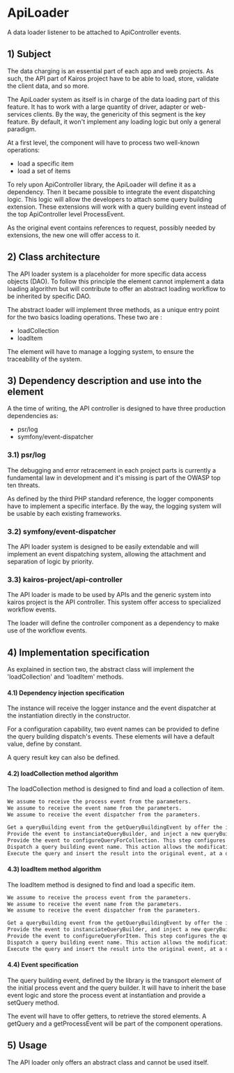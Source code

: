 # ApiLoader

A data loader listener to be attached to ApiController events.

## 1)  Subject

The data charging is an essential part of each app and web projects. As such, the API part of Kairos project have to be able to load, store, validate the client data, and so more.

The ApiLoader system as itself is in charge of the data loading part of this feature. It has to work with a large quantity of driver, adapter or web-services clients. By the way, the genericity of this segment is the key feature. By default, it won't implement any loading logic but only a general paradigm.

At a first level, the component will have to process two well-known operations:
 * load a specific item
 * load a set of items

To rely upon ApiController library, the ApiLoader will define it as a dependency. Then it became possible to integrate the event dispatching logic. This logic will allow the developers to attach some query building extension. These extensions will work with a query building event instead of the top ApiController level ProcessEvent.

As the original event contains references to request, possibly needed by extensions, the new one will offer access to it.

## 2) Class architecture

The API loader system is a placeholder for more specific data access objects (DAO). To follow this principle the element cannot implement a data loading algorithm but will contribute to offer an abstract loading workflow to be inherited by specific DAO.

The abstract loader will implement three methods, as a unique entry point for the two basics loading operations. These two are :
 * loadCollection
 * loadItem

The element will have to manage a logging system, to ensure the traceability of the system.

## 3) Dependency description and use into the element

A the time of writing, the API controller is designed to have three production dependencies as:

 * psr/log
 * symfony/event-dispatcher

### 3.1) psr/log

The debugging and error retracement in each project parts is currently a fundamental law in development and it's missing is part of the OWASP top ten threats.

As defined by the third PHP standard reference, the logger components have to implement a specific interface. By the way, the logging system will be usable by each existing frameworks.

### 3.2) symfony/event-dispatcher

The API loader system is designed to be easily extendable and will implement an event dispatching system, allowing the attachment and separation of logic by priority.

### 3.3) kairos-project/api-controller

The API loader is made to be used by APIs and the generic system into kairos project is the API controller. This system offer access to specialized workflow events.

The loader will define the controller component as a dependency to make use of the workflow events.

## 4) Implementation specification

As explained in section two, the abstract class will implement the 'loadCollection' and 'loadItem' methods.

#### 4.1) Dependency injection specification

The instance will receive the logger instance and the event dispatcher at the instantiation directly in the constructor.

For a configuration capability, two event names can be provided to define the query building dispatch's events. These elements will have a default value, define by constant.

A query result key can also be defined.

#### 4.2) loadCollection method algorithm

The loadCollection method is designed to find and load a collection of item.

```txt
We assume to receive the process event from the parameters.
We assume to receive the event name from the parameters.
We assume to receive the event dispatcher from the parameters.

Get a queryBuilding event from the getQueryBuildingEvent by offer the initial event.
Provide the event to instanciateQueryBuilder, and inject a new queryBuilder.
Provide the event to configureQueryForCollection. This step configures the queryBuilder.
Dispatch a query building event name. This action allows the modification of the query by some attached extensions.
Execute the query and insert the result into the original event, at a defined key.
```

#### 4.3) loadItem method algorithm

The loadItem method is designed to find and load a specific item.

```txt
We assume to receive the process event from the parameters.
We assume to receive the event name from the parameters.
We assume to receive the event dispatcher from the parameters.

Get a queryBuilding event from the getQueryBuildingEvent by offer the initial event.
Provide the event to instanciateQueryBuilder, and inject a new queryBuilder.
Provide the event to configureQueryForItem. This step configures the queryBuilder.
Dispatch a query building event name. This action allows the modification of the query by some attached extensions.
Execute the query and insert the result into the original event, at a defined key.
```

#### 4.4) Event specification

The query building event, defined by the library is the transport element of the initial process event and the query builder. It will have to inherit the base event logic and store the process event at instantiation and provide a setQuery method.

The event will have to offer getters, to retrieve the stored elements. A getQuery and a getProcessEvent will be part of the component operations.

## 5) Usage

The API loader only offers an abstract class and cannot be used itself.